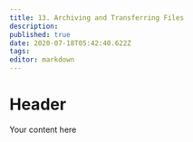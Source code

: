 ```yaml
---
title: 13. Archiving and Transferring Files
description: 
published: true
date: 2020-07-18T05:42:40.622Z
tags: 
editor: markdown
---
```


# Header
Your content here